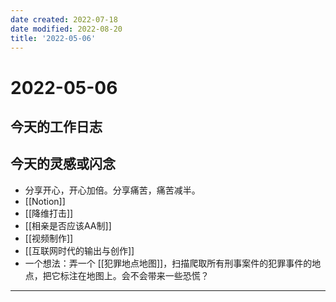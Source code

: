 ```yaml
---
date created: 2022-07-18
date modified: 2022-08-20
title: '2022-05-06'
---
```


# 2022-05-06

## 今天的工作日志

## 今天的灵感或闪念

- 分享开心，开心加倍。分享痛苦，痛苦减半。
- [[Notion]]
- [[降维打击]]
- [[相亲是否应该AA制]]
- [[视频制作]]
- [[互联网时代的输出与创作]]
- 一个想法：弄一个 [[犯罪地点地图]]，扫描爬取所有刑事案件的犯罪事件的地点，把它标注在地图上。会不会带来一些恐慌？
---
